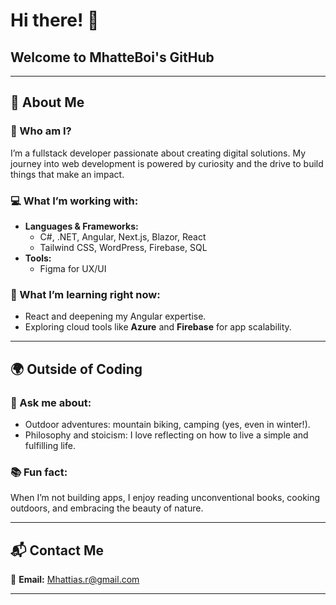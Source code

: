 <h1>Hi there! 👋</h1>
<h2>Welcome to <strong>MhatteBoi's GitHub</strong></h2>

<hr>

<h2>🌟 About Me</h2>

<h3>🎯 Who am I?</h3>
<p>I’m a fullstack developer passionate about creating digital solutions. My journey into web development is powered by curiosity and the drive to build things that make an impact.</p>

<h3>💻 What I’m working with:</h3>
<ul>
  <li><strong>Languages & Frameworks:</strong>
    <ul>
      <li>C#, .NET, Angular, Next.js, Blazor, React</li>
      <li>Tailwind CSS, WordPress, Firebase, SQL</li>
    </ul>
  </li>
  <li><strong>Tools:</strong>
    <ul>
      <li>Figma for UX/UI</li>
    </ul>
  </li>
</ul>

<h3>🌱 What I’m learning right now:</h3>
<ul>
  <li>React and deepening my Angular expertise.</li>
  <li>Exploring cloud tools like <strong>Azure</strong> and <strong>Firebase</strong> for app scalability.</li>
</ul>

<hr>

<h2>🌍 Outside of Coding</h2>

<h3>🌲 Ask me about:</h3>
<ul>
  <li>Outdoor adventures: mountain biking, camping (yes, even in winter!).</li>
  <li>Philosophy and stoicism: I love reflecting on how to live a simple and fulfilling life.</li>
</ul>

<h3>📚 Fun fact:</h3>
<p>When I’m not building apps, I enjoy reading unconventional books, cooking outdoors, and embracing the beauty of nature.</p>

<hr>

<h2>📬 Contact Me</h2>
<p>📧 <strong>Email:</strong> <a href="mailto:Mhattias.r@gmail.com">Mhattias.r@gmail.com</a></p>

<hr>
